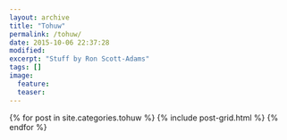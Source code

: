```yaml
---
layout: archive
title: "Tohuw"
permalink: /tohuw/
date: 2015-10-06 22:37:28
modified:
excerpt: "Stuff by Ron Scott-Adams"
tags: []
image:
  feature:
  teaser:
---
```


<div class="tiles">
{% for post in site.categories.tohuw %}
  {% include post-grid.html %}
{% endfor %}
</div><!-- /.tiles -->
